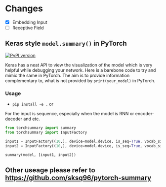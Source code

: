 # Changes

- [x] Embedding Input
- [ ] Receptive Field

## Keras style `model.summary()` in PyTorch
[![PyPI version](https://badge.fury.io/py/torchsummary.svg)](https://badge.fury.io/py/torchsummary)

Keras has a neat API to view the visualization of the model which is very helpful while debugging your network. Here is a barebone code to try and mimic the same in PyTorch. The aim is to provide information complementary to, what is not provided by `print(your_model)` in PyTorch.

### Usage

- `pip install -e .` or 

For the input is sequence, especially when the model is RNN or encoder-decoder and etc.

```python
from torchsummary import summary
from torchsummary import InputFactory

input1 = InputFactory((10,), device=model.device, is_seq=True, vocab_size=input_dim)
input2 = InputFactory((10,), device=model.device, is_seq=True, vocab_size=output_dim)

summary(model, [input1, input2])
```

## Other useage please refer to https://github.com/sksq96/pytorch-summary 
